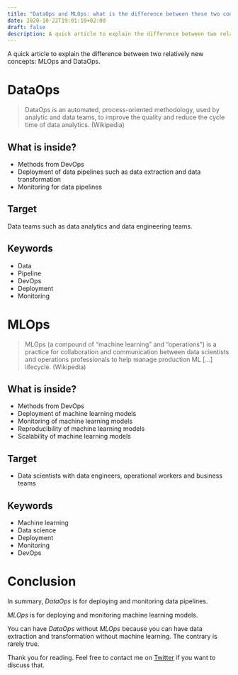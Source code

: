 ```yaml
---
title: "DataOps and MLOps: what is the difference between these two concepts?"
date: 2020-10-22T19:01:10+02:00
draft: false
description: A quick article to explain the difference between two relatively new concepts MLOps and DataOps.
---
```


A quick article to explain the difference between two relatively new concepts: MLOps and DataOps.

# DataOps
> DataOps is an automated, process-oriented methodology, used by analytic and data teams, to improve the quality and reduce the cycle time of data analytics. (Wikipedia)

## What is inside?

- Methods from DevOps
- Deployment of data pipelines such as data extraction and data transformation
- Monitoring for data pipelines

## Target
Data teams such as data analytics and data engineering teams.

## Keywords

- Data
- Pipeline
- DevOps
- Deployment
- Monitoring

# MLOps

> MLOps (a compound of “machine learning” and “operations”) is a practice for collaboration and communication between data scientists and operations professionals to help manage production ML [...] lifecycle. (Wikipedia)

## What is inside?

- Methods from DevOps
- Deployment of machine learning models
- Monitoring of machine learning models
- Reproducibility of machine learning models
- Scalability of machine learning models

## Target
- Data scientists with data engineers, operational workers and business teams

## Keywords
- Machine learning
- Data science
- Deployment
- Monitoring
- DevOps

# Conclusion

In summary, *DataOps* is for deploying and monitoring data pipelines. 

*MLOps* is for deploying and monitoring machine learning models. 

You can have *DataOps* without *MLOps* because you can have data extraction and transformation without machine learning. The contrary is rarely true.

Thank you for reading. Feel free to contact me on [Twitter](https://twitter.com/saby_nastasia) if you want to discuss that.
